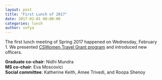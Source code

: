 ```yaml
---
layout: post
title: "First Lunch of 2017"
date: 2017-02-01 00:00:00
categories: lunch
author: sofya
---
```


The first lunch meeting of Spring 2017 happened on Wednesday, February 1. We presented [CSWomen Travel Grant program](http://cswomenumass.github.io/travelgrant.html) and introduced new officers.

<!--break-->

**Graduate co-chair**: Nidhi Mundra  
**MS co-chair**: Eva Moscovici  
**Social committee**: Katherine Keith, Amee Trivedi, and Roopa Shenoy  

